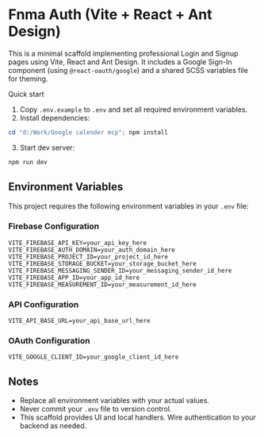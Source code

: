 # Fnma Auth (Vite + React + Ant Design)

This is a minimal scaffold implementing professional Login and Signup pages using Vite, React and Ant Design. It includes a Google Sign-In component (using `@react-oauth/google`) and a shared SCSS variables file for theming.

Quick start

1. Copy `.env.example` to `.env` and set all required environment variables.
2. Install dependencies:

```powershell
cd "d:/Work/Google calender mcp"; npm install
```

3. Start dev server:

```powershell
npm run dev
```

## Environment Variables

This project requires the following environment variables in your `.env` file:

### Firebase Configuration
```
VITE_FIREBASE_API_KEY=your_api_key_here
VITE_FIREBASE_AUTH_DOMAIN=your_auth_domain_here
VITE_FIREBASE_PROJECT_ID=your_project_id_here
VITE_FIREBASE_STORAGE_BUCKET=your_storage_bucket_here
VITE_FIREBASE_MESSAGING_SENDER_ID=your_messaging_sender_id_here
VITE_FIREBASE_APP_ID=your_app_id_here
VITE_FIREBASE_MEASUREMENT_ID=your_measurement_id_here
```

### API Configuration
```
VITE_API_BASE_URL=your_api_base_url_here
```

### OAuth Configuration
```
VITE_GOOGLE_CLIENT_ID=your_google_client_id_here
```

## Notes

- Replace all environment variables with your actual values.
- Never commit your `.env` file to version control.
- This scaffold provides UI and local handlers. Wire authentication to your backend as needed.
